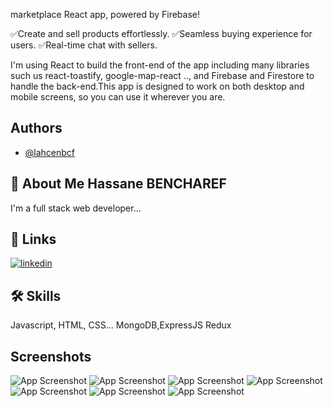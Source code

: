 marketplace React app, powered by Firebase!

✅Create and sell products effortlessly.
✅Seamless buying experience for users.
✅Real-time chat with sellers.

I'm using React to build the front-end of the app including many libraries such us react-toastify, google-map-react .., and Firebase and Firestore to handle the back-end.This app is designed to work on both desktop and mobile screens, so you can use it wherever you are.

## Authors

- [@lahcenbcf](https://www.github.com/lahcenbcf)


## 🚀 About Me Hassane BENCHAREF
I'm a full stack web developer...


## 🔗 Links
[![linkedin](https://www.linkedin.com/in/hassane-bencharef-2b2667248/?lipi=urn%3Ali%3Apage%3Ad_flagship3_feed%3B98SqTONmQne4K7jT%2BPclpg%3D%3D)](https://www.linkedin.com/)



## 🛠 Skills
Javascript, HTML, CSS...
MongoDB,ExpressJS
Redux

## Screenshots

![App Screenshot](https://private-user-images.githubusercontent.com/107793995/292015827-92150ea8-5009-409a-9f06-798705c2303e.png?jwt=eyJhbGciOiJIUzI1NiIsInR5cCI6IkpXVCJ9.eyJpc3MiOiJnaXRodWIuY29tIiwiYXVkIjoicmF3LmdpdGh1YnVzZXJjb250ZW50LmNvbSIsImtleSI6ImtleTEiLCJleHAiOjE3MDMxMDU0MzUsIm5iZiI6MTcwMzEwNTEzNSwicGF0aCI6Ii8xMDc3OTM5OTUvMjkyMDE1ODI3LTkyMTUwZWE4LTUwMDktNDA5YS05ZjA2LTc5ODcwNWMyMzAzZS5wbmc_WC1BbXotQWxnb3JpdGhtPUFXUzQtSE1BQy1TSEEyNTYmWC1BbXotQ3JlZGVudGlhbD1BS0lBSVdOSllBWDRDU1ZFSDUzQSUyRjIwMjMxMjIwJTJGdXMtZWFzdC0xJTJGczMlMkZhd3M0X3JlcXVlc3QmWC1BbXotRGF0ZT0yMDIzMTIyMFQyMDQ1MzVaJlgtQW16LUV4cGlyZXM9MzAwJlgtQW16LVNpZ25hdHVyZT1jNzU0NjUwNGEyNmM3MmNiMGY1YzFkZTkxYjJlOTg0YTBkNGUxOTdmNWJjMzQ2YmMwODlmYWYzMTY2YTUzYzg1JlgtQW16LVNpZ25lZEhlYWRlcnM9aG9zdCZhY3Rvcl9pZD0wJmtleV9pZD0wJnJlcG9faWQ9MCJ9.5eNsQqKlkEJ9GtrDucniIJ2ux1-B4n45l9STlu1gDyA
)
![App Screenshot](https://private-user-images.githubusercontent.com/107793995/292015831-396ab7be-b1a2-459d-9bb2-6edb37e9cb01.png?jwt=eyJhbGciOiJIUzI1NiIsInR5cCI6IkpXVCJ9.eyJpc3MiOiJnaXRodWIuY29tIiwiYXVkIjoicmF3LmdpdGh1YnVzZXJjb250ZW50LmNvbSIsImtleSI6ImtleTEiLCJleHAiOjE3MDMxMDU0MzUsIm5iZiI6MTcwMzEwNTEzNSwicGF0aCI6Ii8xMDc3OTM5OTUvMjkyMDE1ODMxLTM5NmFiN2JlLWIxYTItNDU5ZC05YmIyLTZlZGIzN2U5Y2IwMS5wbmc_WC1BbXotQWxnb3JpdGhtPUFXUzQtSE1BQy1TSEEyNTYmWC1BbXotQ3JlZGVudGlhbD1BS0lBSVdOSllBWDRDU1ZFSDUzQSUyRjIwMjMxMjIwJTJGdXMtZWFzdC0xJTJGczMlMkZhd3M0X3JlcXVlc3QmWC1BbXotRGF0ZT0yMDIzMTIyMFQyMDQ1MzVaJlgtQW16LUV4cGlyZXM9MzAwJlgtQW16LVNpZ25hdHVyZT0zZjVjNTlkNTAyMDUyOTM0NTc1NmUyZWQxMzQwMWY0NjFjMzg3ZTQ0ZThlZWZiNTg2N2FmZjhkMThlYzBiM2VjJlgtQW16LVNpZ25lZEhlYWRlcnM9aG9zdCZhY3Rvcl9pZD0wJmtleV9pZD0wJnJlcG9faWQ9MCJ9.h0jSqW94HioSc7okCl6LXOxl3-z6LS8KQYSTNGnVJu4
)
![App Screenshot](https://private-user-images.githubusercontent.com/107793995/292015832-a9e0d75c-1399-41ba-86e9-74953d430792.png?jwt=eyJhbGciOiJIUzI1NiIsInR5cCI6IkpXVCJ9.eyJpc3MiOiJnaXRodWIuY29tIiwiYXVkIjoicmF3LmdpdGh1YnVzZXJjb250ZW50LmNvbSIsImtleSI6ImtleTEiLCJleHAiOjE3MDMxMDU0MzUsIm5iZiI6MTcwMzEwNTEzNSwicGF0aCI6Ii8xMDc3OTM5OTUvMjkyMDE1ODMyLWE5ZTBkNzVjLTEzOTktNDFiYS04NmU5LTc0OTUzZDQzMDc5Mi5wbmc_WC1BbXotQWxnb3JpdGhtPUFXUzQtSE1BQy1TSEEyNTYmWC1BbXotQ3JlZGVudGlhbD1BS0lBSVdOSllBWDRDU1ZFSDUzQSUyRjIwMjMxMjIwJTJGdXMtZWFzdC0xJTJGczMlMkZhd3M0X3JlcXVlc3QmWC1BbXotRGF0ZT0yMDIzMTIyMFQyMDQ1MzVaJlgtQW16LUV4cGlyZXM9MzAwJlgtQW16LVNpZ25hdHVyZT1jMmQ2Y2IxZWU2NzMxOTNlODFjYzQxMWYyYzYxMmE4YjhmNDAxMmJmNTU2MjhiOWRjNTM0Y2NjYTVmNjRhYjZhJlgtQW16LVNpZ25lZEhlYWRlcnM9aG9zdCZhY3Rvcl9pZD0wJmtleV9pZD0wJnJlcG9faWQ9MCJ9.AMYMgXbtDckzCShlDBpiWjj0Csgnm-A25RTWAiX7fJA
)
![App Screenshot](https://private-user-images.githubusercontent.com/107793995/292015837-a60d2d43-d9c7-4457-950b-c750b6ee6d3d.png?jwt=eyJhbGciOiJIUzI1NiIsInR5cCI6IkpXVCJ9.eyJpc3MiOiJnaXRodWIuY29tIiwiYXVkIjoicmF3LmdpdGh1YnVzZXJjb250ZW50LmNvbSIsImtleSI6ImtleTEiLCJleHAiOjE3MDMxMDU0MzUsIm5iZiI6MTcwMzEwNTEzNSwicGF0aCI6Ii8xMDc3OTM5OTUvMjkyMDE1ODM3LWE2MGQyZDQzLWQ5YzctNDQ1Ny05NTBiLWM3NTBiNmVlNmQzZC5wbmc_WC1BbXotQWxnb3JpdGhtPUFXUzQtSE1BQy1TSEEyNTYmWC1BbXotQ3JlZGVudGlhbD1BS0lBSVdOSllBWDRDU1ZFSDUzQSUyRjIwMjMxMjIwJTJGdXMtZWFzdC0xJTJGczMlMkZhd3M0X3JlcXVlc3QmWC1BbXotRGF0ZT0yMDIzMTIyMFQyMDQ1MzVaJlgtQW16LUV4cGlyZXM9MzAwJlgtQW16LVNpZ25hdHVyZT1mNjY4ODA1N2YyMjM0NTI1N2RkZDAyMjZkZGIzNDJjYzQwOTI4NGJjMmYyOGIzNzU2ZGYwYmVkODFiMjRlOGIwJlgtQW16LVNpZ25lZEhlYWRlcnM9aG9zdCZhY3Rvcl9pZD0wJmtleV9pZD0wJnJlcG9faWQ9MCJ9.5TPTWQntn5sxjKHorDrKWMiM1w6vCPwFyhHVhUOfHLk
)
![App Screenshot](https://private-user-images.githubusercontent.com/107793995/292015838-26709bf3-f1b7-449c-9147-a2514fee40ec.png?jwt=eyJhbGciOiJIUzI1NiIsInR5cCI6IkpXVCJ9.eyJpc3MiOiJnaXRodWIuY29tIiwiYXVkIjoicmF3LmdpdGh1YnVzZXJjb250ZW50LmNvbSIsImtleSI6ImtleTEiLCJleHAiOjE3MDMxMDU0MzUsIm5iZiI6MTcwMzEwNTEzNSwicGF0aCI6Ii8xMDc3OTM5OTUvMjkyMDE1ODM4LTI2NzA5YmYzLWYxYjctNDQ5Yy05MTQ3LWEyNTE0ZmVlNDBlYy5wbmc_WC1BbXotQWxnb3JpdGhtPUFXUzQtSE1BQy1TSEEyNTYmWC1BbXotQ3JlZGVudGlhbD1BS0lBSVdOSllBWDRDU1ZFSDUzQSUyRjIwMjMxMjIwJTJGdXMtZWFzdC0xJTJGczMlMkZhd3M0X3JlcXVlc3QmWC1BbXotRGF0ZT0yMDIzMTIyMFQyMDQ1MzVaJlgtQW16LUV4cGlyZXM9MzAwJlgtQW16LVNpZ25hdHVyZT00NWU0MTBjZDNiOWFkOGUyYzBjMTcyZDY5MTY3YTRiZGU1YTk3Y2Q5ZmQ2YjIyNGEwZjFkNmUwNzcxZjVhZDU1JlgtQW16LVNpZ25lZEhlYWRlcnM9aG9zdCZhY3Rvcl9pZD0wJmtleV9pZD0wJnJlcG9faWQ9MCJ9.Aeq-Fysfo1qrf8qLu72UTkCW1lpSb0y2ezOFvF3WY2U
)
![App Screenshot](https://private-user-images.githubusercontent.com/107793995/292015847-e57ad790-51da-404b-83be-6e155fda0196.png?jwt=eyJhbGciOiJIUzI1NiIsInR5cCI6IkpXVCJ9.eyJpc3MiOiJnaXRodWIuY29tIiwiYXVkIjoicmF3LmdpdGh1YnVzZXJjb250ZW50LmNvbSIsImtleSI6ImtleTEiLCJleHAiOjE3MDMxMDU0MzUsIm5iZiI6MTcwMzEwNTEzNSwicGF0aCI6Ii8xMDc3OTM5OTUvMjkyMDE1ODQ3LWU1N2FkNzkwLTUxZGEtNDA0Yi04M2JlLTZlMTU1ZmRhMDE5Ni5wbmc_WC1BbXotQWxnb3JpdGhtPUFXUzQtSE1BQy1TSEEyNTYmWC1BbXotQ3JlZGVudGlhbD1BS0lBSVdOSllBWDRDU1ZFSDUzQSUyRjIwMjMxMjIwJTJGdXMtZWFzdC0xJTJGczMlMkZhd3M0X3JlcXVlc3QmWC1BbXotRGF0ZT0yMDIzMTIyMFQyMDQ1MzVaJlgtQW16LUV4cGlyZXM9MzAwJlgtQW16LVNpZ25hdHVyZT0xNWQxNjRhOTRkNmQyN2QzMTA4MTNiMzU5NDE0ZGFhMmI2ZGFkNzc2NTRjNTNmNzhiMWU5YzJiOGZkZTMyZjU1JlgtQW16LVNpZ25lZEhlYWRlcnM9aG9zdCZhY3Rvcl9pZD0wJmtleV9pZD0wJnJlcG9faWQ9MCJ9.6NO1Im8DIAUjHM9QdmBLLulr1G9vEuCaCxDZ9ZbqUeo
)
![App Screenshot](https://private-user-images.githubusercontent.com/107793995/292015852-5276bb5a-72c4-49c3-99b1-8b5aa8d84a1a.png?jwt=eyJhbGciOiJIUzI1NiIsInR5cCI6IkpXVCJ9.eyJpc3MiOiJnaXRodWIuY29tIiwiYXVkIjoicmF3LmdpdGh1YnVzZXJjb250ZW50LmNvbSIsImtleSI6ImtleTEiLCJleHAiOjE3MDMxMDU0MzUsIm5iZiI6MTcwMzEwNTEzNSwicGF0aCI6Ii8xMDc3OTM5OTUvMjkyMDE1ODUyLTUyNzZiYjVhLTcyYzQtNDljMy05OWIxLThiNWFhOGQ4NGExYS5wbmc_WC1BbXotQWxnb3JpdGhtPUFXUzQtSE1BQy1TSEEyNTYmWC1BbXotQ3JlZGVudGlhbD1BS0lBSVdOSllBWDRDU1ZFSDUzQSUyRjIwMjMxMjIwJTJGdXMtZWFzdC0xJTJGczMlMkZhd3M0X3JlcXVlc3QmWC1BbXotRGF0ZT0yMDIzMTIyMFQyMDQ1MzVaJlgtQW16LUV4cGlyZXM9MzAwJlgtQW16LVNpZ25hdHVyZT1lNWZmYWM3MmQ1MDZjZmZlM2JiM2I2MDUwZGZjYzVmOGU2NzczMDI2MGMzNGY4NGYxN2FkYTg0ZmJhOGVmODA4JlgtQW16LVNpZ25lZEhlYWRlcnM9aG9zdCZhY3Rvcl9pZD0wJmtleV9pZD0wJnJlcG9faWQ9MCJ9._uB3kRwX2X63u10hHZGr3TQRo1XNt7rEfOpyot6MbFU
)


